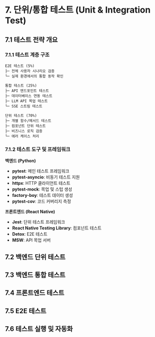 # **7. 단위/통합 테스트 (Unit & Integration Test)**

## **7.1 테스트 전략 개요**

### **7.1.1 테스트 계층 구조**
```
E2E 테스트 (5%)
├─ 전체 사용자 시나리오 검증
└─ 실제 환경에서의 통합 동작 확인

통합 테스트 (25%)
├─ API 엔드포인트 테스트
├─ 데이터베이스 연동 테스트
├─ LLM API 목업 테스트
└─ SSE 스트림 테스트

단위 테스트 (70%)
├─ 개별 함수/메서드 테스트
├─ 컴포넌트 단위 테스트
├─ 비즈니스 로직 검증
└─ 에러 케이스 처리
```

### **7.1.2 테스트 도구 및 프레임워크**

**백엔드 (Python)**
- **pytest**: 메인 테스트 프레임워크
- **pytest-asyncio**: 비동기 테스트 지원
- **httpx**: HTTP 클라이언트 테스트
- **pytest-mock**: 목업 및 스텁 생성
- **factory-boy**: 테스트 데이터 생성
- **pytest-cov**: 코드 커버리지 측정

**프론트엔드 (React Native)**
- **Jest**: 단위 테스트 프레임워크
- **React Native Testing Library**: 컴포넌트 테스트
- **Detox**: E2E 테스트
- **MSW**: API 목업 서버

## **7.2 백엔드 단위 테스트**


## **7.3 백엔드 통합 테스트**

## **7.4 프론트엔드 테스트**

## **7.5 E2E 테스트**

## **7.6 테스트 실행 및 자동화**
